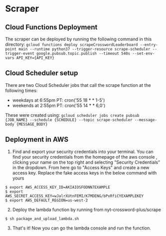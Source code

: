 # Scraper

## Cloud Functions Deployment
The scraper can be deployed by running the following command in this directory:
```gcloud functions deploy scrapeCrosswordLeaderboard --entry-point main --runtime python37 --trigger-resource scrape-scheduler --trigger-event google.pubsub.topic.publish --timeout 540s --set-env-vars API_KEY={API_KEY}```

## Cloud Scheduler setup
There are two Cloud Scheduler jobs that call the scrape function at the following times:
- weekdays at 6:55pm PT: cron('55 18 * * 1-5')
- weekends at 2:55pm PT: cron('55 14 * * 6,0')

These were created using:
```gcloud scheduler jobs create pubsub {JOB_NAME} --schedule {SCHEDULE} --topic scrape-scheduler --message-body {MESSAGE_BODY}```

## Deployment in AWS

1. Find and export your security credentials into your terminal.  You can find your security credentials from the homepage of the aws console 
, clicking your name on the top right and selecting "Security Credentials" in the dropdown.
   From here go to "Access Keys" and create a new access key.  Replace the fake access
   keys in the below command with yours
```aidl
$ export AWS_ACCESS_KEY_ID=AKIAIOSFODNN7EXAMPLE
$ export AWS_SECRET_ACCESS_KEY=wJalrXUtnFEMI/K7MDENG/bPxRfiCYEXAMPLEKEY
$ export AWS_DEFAULT_REGION=us-west-2
```

2. Deploy the lambda function by running from nyt-crossword-plus/scrape
```aidl
$ sh package_and_upload_lambda.sh
```

3. That's it!  Now you can go the lambda console and run the function.
